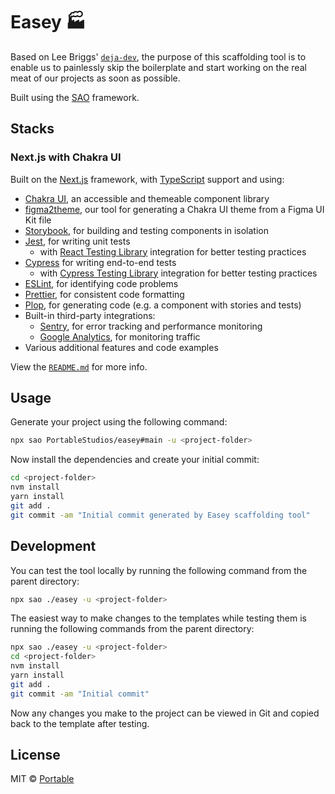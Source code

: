 # Easey 🏭

Based on Lee Briggs' [`deja-dev`](https://github.com/theleebriggs/deja-dev),
the purpose of this scaffolding tool is to enable us to painlessly skip the
boilerplate and start working on the real meat of our projects as soon as possible.

Built using the [SAO](https://github.com/saojs/sao) framework.

## Stacks

### Next.js with Chakra UI

Built on the [Next.js](https://nextjs.org/) framework, with
[TypeScript](https://www.typescriptlang.org/) support and using:

- [Chakra UI](https://chakra-ui.com/), an accessible and themeable component library
- [figma2theme](https://github.com/PortableStudios/figma2theme), our tool for generating a Chakra UI theme from a Figma UI Kit file
- [Storybook](https://storybook.js.org/), for building and testing components in isolation
- [Jest](https://jestjs.io/), for writing unit tests
  - with [React Testing Library](https://testing-library.com/docs/react-testing-library/intro/) integration for better testing practices
- [Cypress](https://www.cypress.io/) for writing end-to-end tests
  - with [Cypress Testing Library](https://testing-library.com/docs/cypress-testing-library/intro) integration for better testing practices
- [ESLint](https://eslint.org/), for identifying code problems
- [Prettier](https://prettier.io/), for consistent code formatting
- [Plop](https://plopjs.com/), for generating code (e.g. a component with stories and tests)
- Built-in third-party integrations:
  - [Sentry](https://sentry.io/welcome/), for error tracking and performance monitoring
  - [Google Analytics](https://analytics.google.com/analytics/web/), for monitoring traffic
- Various additional features and code examples

View the [`README.md`](./template/next-ts-chakra-ui/README.md) for more info.

## Usage

Generate your project using the following command:

```bash
npx sao PortableStudios/easey#main -u <project-folder>
```

Now install the dependencies and create your initial commit:

```bash
cd <project-folder>
nvm install
yarn install
git add .
git commit -am "Initial commit generated by Easey scaffolding tool"
```

## Development

You can test the tool locally by running the following command from the parent directory:

```bash
npx sao ./easey -u <project-folder>
```

The easiest way to make changes to the templates while testing
them is running the following commands from the parent directory:

```bash
npx sao ./easey -u <project-folder>
cd <project-folder>
nvm install
yarn install
git add .
git commit -am "Initial commit"
```

Now any changes you make to the project can be viewed
in Git and copied back to the template after testing.

## License

MIT © [Portable](https://portable.com.au)
